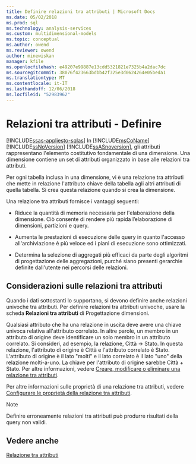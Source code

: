 ```yaml
---
title: Definire relazioni tra attributi | Microsoft Docs
ms.date: 05/02/2018
ms.prod: sql
ms.technology: analysis-services
ms.custom: multidimensional-models
ms.topic: conceptual
ms.author: owend
ms.reviewer: owend
author: minewiskan
manager: kfile
ms.openlocfilehash: e49207e99887e13cdd5321821e7325b4a2dac7dc
ms.sourcegitcommit: 38076f423663bdbb42f325e3d0624264e05beda1
ms.translationtype: MT
ms.contentlocale: it-IT
ms.lasthandoff: 12/06/2018
ms.locfileid: "52983962"
---
```

# <a name="attribute-relationships---define"></a>Relazioni tra attributi - Definire
[!INCLUDE[ssas-appliesto-sqlas](../../includes/ssas-appliesto-sqlas.md)]
  In [!INCLUDE[msCoName](../../includes/msconame-md.md)] [!INCLUDE[ssNoVersion](../../includes/ssnoversion-md.md)] [!INCLUDE[ssASnoversion](../../includes/ssasnoversion-md.md)], gli attributi rappresentano l'elemento costitutivo fondamentale di una dimensione. Una dimensione contiene un set di attributi organizzato in base alle relazioni tra attributi.  
  
 Per ogni tabella inclusa in una dimensione, vi è una relazione tra attributi che mette in relazione l'attributo chiave della tabella agli altri attributi di quella tabella. Si crea questa relazione quando si crea la dimensione.  
  
 Una relazione tra attributi fornisce i vantaggi seguenti:  
  
-   Riduce la quantità di memoria necessaria per l'elaborazione della dimensione. Ciò consente di rendere più rapida l’elaborazione di dimensioni, partizioni e query.  
  
-   Aumenta le prestazioni di esecuzione delle query in quanto l'accesso all'archiviazione è più veloce ed i piani di esecuzione sono ottimizzati.  
  
-   Determina la selezione di aggregati più efficaci da parte degli algoritmi di progettazione delle aggregazioni, purché siano presenti gerarchie definite dall'utente nei percorsi delle relazioni.  
  
  
## <a name="attribute-relationship-considerations"></a>Considerazioni sulle relazioni tra attributi  
 Quando i dati sottostanti lo supportano, si devono definire anche relazioni univoche tra attributi. Per definire relazioni tra attributi univoche, usare la scheda **Relazioni tra attributi** di Progettazione dimensioni.  
  
 Qualsiasi attributo che ha una relazione in uscita deve avere una chiave univoca relativa all'attributo correlato. In altre parole, un membro in un attributo di origine deve identificare un solo membro in un attributo correlato. Si consideri, ad esempio, la relazione, Città -> Stato. In questa relazione, l'attributo di origine è Città e l'attributo correlato è Stato. L'attributo di origine è il lato "molti" e il lato correlato è il lato "uno" della relazione molti-a-uno. La chiave per l'attributo di origine sarebbe Città + Stato. Per altre informazioni, vedere [Creare, modificare o eliminare una relazione tra attributi](../../analysis-services/multidimensional-models/attribute-relationships-create-modify-or-delete-relationship.md).  
  
 Per altre informazioni sulle proprietà di una relazione tra attributi, vedere [Configurare le proprietà della relazione tra attributi](../../analysis-services/multidimensional-models/attribute-relationships-configure-attribute-properties.md).  
  
> [!NOTE]  
>  Definire erroneamente relazioni tra attributi può produrre risultati della query non validi.  
  
## <a name="see-also"></a>Vedere anche  
 [Relazione tra attributi](../../analysis-services/multidimensional-models-olap-logical-dimension-objects/attribute-relationships.md)  
  
  
